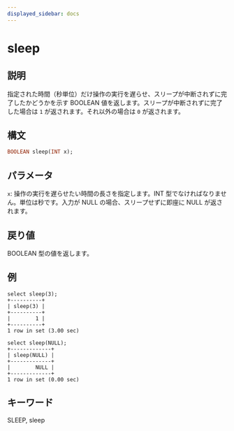 ```yaml
---
displayed_sidebar: docs
---
```


# sleep

## 説明

指定された時間（秒単位）だけ操作の実行を遅らせ、スリープが中断されずに完了したかどうかを示す BOOLEAN 値を返します。スリープが中断されずに完了した場合は `1` が返されます。それ以外の場合は `0` が返されます。

## 構文

```Haskell
BOOLEAN sleep(INT x);
```

## パラメータ

`x`: 操作の実行を遅らせたい時間の長さを指定します。INT 型でなければなりません。単位は秒です。入力が NULL の場合、スリープせずに即座に NULL が返されます。

## 戻り値

BOOLEAN 型の値を返します。

## 例

```Plain Text
select sleep(3);
+----------+
| sleep(3) |
+----------+
|        1 |
+----------+
1 row in set (3.00 sec)

select sleep(NULL);
+-------------+
| sleep(NULL) |
+-------------+
|        NULL |
+-------------+
1 row in set (0.00 sec)
```

## キーワード

SLEEP, sleep